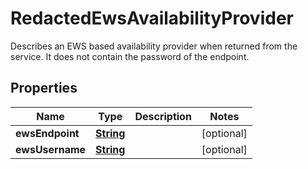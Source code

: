 

# RedactedEwsAvailabilityProvider

Describes an EWS based availability provider when returned from the service. It does not contain the password of the endpoint.

## Properties

| Name | Type | Description | Notes |
|------------ | ------------- | ------------- | -------------|
|**ewsEndpoint** | [**String**](String.md) |  |  [optional] |
|**ewsUsername** | [**String**](String.md) |  |  [optional] |



